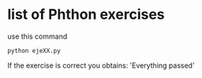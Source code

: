 # list of Phthon exercises

use this command
```
python ejeXX.py
```

If the exercise is correct you obtains: 'Everything passed'